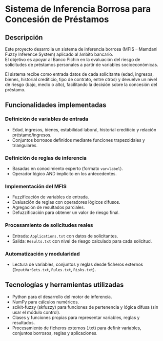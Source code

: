# Sistema de Inferencia Borrosa para Concesión de Préstamos  

## Descripción
Este proyecto desarrolla un sistema de inferencia borrosa (MFIS – Mamdani Fuzzy Inference System) aplicado al ámbito bancario.  
El objetivo es apoyar al Banco Pichin en la evaluación del riesgo de solicitudes de préstamos personales a partir de variables socioeconómicas.  

El sistema recibe como entrada datos de cada solicitante (edad, ingresos, bienes, historial crediticio, tipo de contrato, entre otros) y devuelve un nivel de riesgo (bajo, medio o alto), facilitando la decisión sobre la concesión del préstamo.  

## Funcionalidades implementadas
### Definición de variables de entrada
- Edad, ingresos, bienes, estabilidad laboral, historial crediticio y relación préstamo/ingresos.  
- Conjuntos borrosos definidos mediante funciones trapezoidales y triangulares.  

### Definición de reglas de inferencia
- Basadas en conocimiento experto (formato `var=label`).  
- Operador lógico AND implícito en los antecedentes.  

### Implementación del MFIS
- Fuzzificación de variables de entrada.  
- Evaluación de reglas con operadores lógicos difusos.  
- Agregación de resultados parciales.  
- Defuzzificación para obtener un valor de riesgo final.  

### Procesamiento de solicitudes reales
- Entrada: `Applications.txt` con datos de solicitantes.  
- Salida: `Results.txt` con nivel de riesgo calculado para cada solicitud.  

### Automatización y modularidad
- Lectura de variables, conjuntos y reglas desde ficheros externos (`InputVarSets.txt`, `Rules.txt`, `Risks.txt`).

## Tecnologías y herramientas utilizadas
- Python para el desarrollo del motor de inferencia.  
- NumPy para cálculos numéricos.  
- scikit-fuzzy (skfuzzy) para funciones de pertenencia y lógica difusa (sin usar el módulo control).  
- Clases y funciones propias para representar variables, reglas y resultados.  
- Procesamiento de ficheros externos (.txt) para definir variables, conjuntos borrosos, reglas y aplicaciones.  

